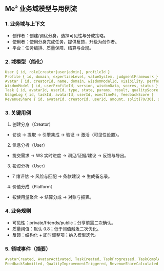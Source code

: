 ## Me² 业务域模型与用例流

### 1. 业务域与上下文
- 创作者：创建/调优分身，选择可见性与分成策略。
- 使用者：使用分身完成任务，提供反馈，升级为创作者。
- 平台：任务编排、质量保障、结算与合规。

### 2. 域模型（简化）
```yaml
User { id, role[creator|user|admin], profileId }
Profile { id, domain, expertiseLevel, valueSystem, judgmentFramework }
Avatar { id, creatorId, name, domain, wisdomModelId, visibility, performance }
WisdomModel { id, userProfileId, version, wisdomData, scores, status }
Task { id, avatarId, userId, type, state, params, result, qualityScore }
UsageLog { id, taskId, avatarId, userId, execTimeMs, feedbackScore }
RevenueShare { id, avatarId, creatorId, userId, amount, split{70/30}, status }
```

### 3. 关键用例
1) 创建分身（Creator）
- 访谈 → 提取 → 引擎集成 → 验证 → 激活（可见性设置）。

2) 信息分析（User）
- 提交需求 → WS 实时进度 → 洞见/证据/建议 → 反馈与导出。

3) 投资分析（User）
- 7 维评估 → 风险与匹配 → 条款建议 → 生成备忘录。

4) 价值分成（Platform）
- 按使用量聚合 → 结算分成 → 对账与报表。

### 4. 业务规则
- 可见性：private/friends/public；分享前需二次确认。
- 质量阈值：默认 0.8；低于阈值触发二次优化。
- 反馈：结构化 + 即时调整项；纳入模型迭代。

### 5. 领域事件（摘要）
```yaml
AvatarCreated, AvatarActivated, TaskCreated, TaskProgressed, TaskCompleted,
FeedbackSubmitted, QualityImprovementTriggered, RevenueShareCalculated
```


